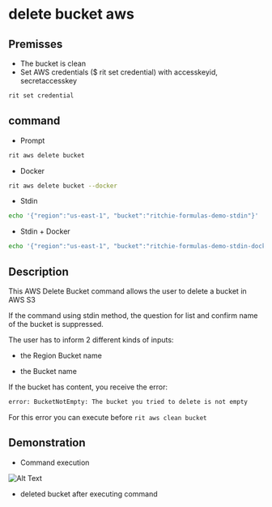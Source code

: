 <!-- markdownlint-disable-file MD013 -->
<!-- markdownlint-disable-file MD033 -->

# delete bucket aws

## Premisses

- The bucket is clean
- Set AWS credentials ($ rit set credential) with accesskeyid, secretaccesskey

```bash
rit set credential
```

## command

- Prompt

```bash
rit aws delete bucket
```

- Docker

```bash
rit aws delete bucket --docker
```

- Stdin

```bash
echo '{"region":"us-east-1", "bucket":"ritchie-formulas-demo-stdin"}' | rit aws delete bucket --stdin
```

- Stdin + Docker

```bash
echo '{"region":"us-east-1", "bucket":"ritchie-formulas-demo-stdin-docker"}' | rit aws delete bucket --stdin --docker
```

## Description

This AWS Delete Bucket command allows the user to delete a bucket in AWS S3

If the command using stdin method, the question for list and confirm name of the bucket is suppressed.

The user has to inform 2 different kinds of inputs:

- the Region Bucket name

- the Bucket name

If the bucket has content, you receive the error:

```bash
error: BucketNotEmpty: The bucket you tried to delete is not empty
```

For this error you can execute before `rit aws clean bucket`

## Demonstration

- Command execution

![Alt Text](https://media.giphy.com/media/UwN20TEphzatoNaSWg/source.gif)

- deleted bucket after executing command
